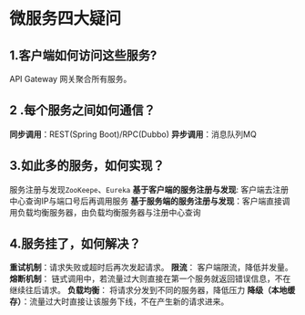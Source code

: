 # 微服务四大疑问

## 1.客户端如何访问这些服务?

API Gateway 网关聚合所有服务。

## 2 .每个服务之间如何通信？

**同步调用**：REST(Spring Boot)/RPC(Dubbo)
**异步调用**：消息队列MQ

## 3.如此多的服务，如何实现？

服务注册与发现`ZooKeepe`、`Eureka`
**基于客户端的服务注册与发现**: 客户端去注册中心查询IP与端口号后再调用服务
**基于服务端的服务注册与发现**：客户端直接调用负载均衡服务器，由负载均衡服务器与注册中心查询

## 4.服务挂了，如何解决？

**重试机制**：请求失败或超时后再次发起请求。
**限流**： 客户端限流，降低并发量。
**熔断机制**： 链式调用中，若流量过大则直接在第一个服务就返回错误信息，不在继续往后请求。
**负载均衡**： 将请求分发到不同的服务器，降低压力
**降级（本地缓存）**：流量过大时直接让该服务下线，不在产生新的请求进来。